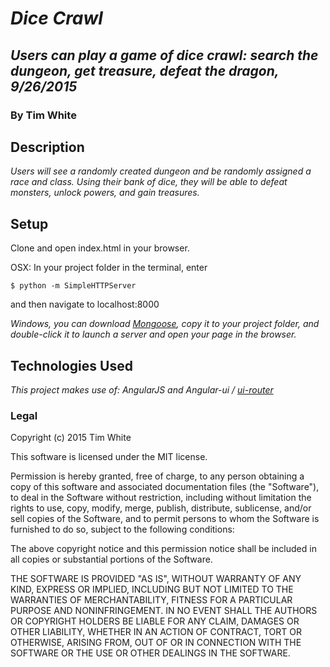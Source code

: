 # _Dice Crawl_
## _Users can play a game of dice crawl: search the dungeon, get treasure, defeat the dragon, 9/26/2015_
### By Tim White
## Description
_Users will see a randomly created dungeon and be randomly assigned a race and class. Using their bank of dice, they will be able to defeat monsters, unlock powers, and gain treasures._

## Setup

Clone and open index.html in your browser.

OSX: In your project folder in the terminal, enter
```
$ python -m SimpleHTTPServer
```
and then navigate to localhost:8000

_Windows, you can download [Mongoose](https://code.google.com/p/mongoose/), copy it to your project folder, and double-click it to launch a server and open your page in the browser._  

## Technologies Used
_This project makes use of: AngularJS and Angular-ui / [ui-router](https://github.com/angular-ui/ui-router)_

### Legal
Copyright (c) 2015 Tim White

This software is licensed under the MIT license.

Permission is hereby granted, free of charge, to any person obtaining a copy of this software and associated documentation files (the "Software"), to deal in the Software without restriction, including without limitation the rights to use, copy, modify, merge, publish, distribute, sublicense, and/or sell copies of the Software, and to permit persons to whom the Software is furnished to do so, subject to the following conditions:

The above copyright notice and this permission notice shall be included in all copies or substantial portions of the Software.

THE SOFTWARE IS PROVIDED "AS IS", WITHOUT WARRANTY OF ANY KIND, EXPRESS OR IMPLIED, INCLUDING BUT NOT LIMITED TO THE WARRANTIES OF MERCHANTABILITY, FITNESS FOR A PARTICULAR PURPOSE AND NONINFRINGEMENT. IN NO EVENT SHALL THE AUTHORS OR COPYRIGHT HOLDERS BE LIABLE FOR ANY CLAIM, DAMAGES OR OTHER LIABILITY, WHETHER IN AN ACTION OF CONTRACT, TORT OR OTHERWISE, ARISING FROM, OUT OF OR IN CONNECTION WITH THE SOFTWARE OR THE USE OR OTHER DEALINGS IN THE SOFTWARE.
